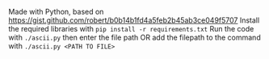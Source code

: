 Made with Python, based on https://gist.github.com/robert/b0b14b1fd4a5feb2b45ab3ce049f5707
Install the required libraries with `pip install -r requirements.txt`
Run the code with `./ascii.py` then enter the file path OR add the filepath to the command with `./ascii.py <PATH TO FILE>`